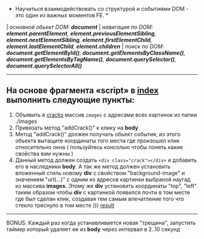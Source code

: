 * Научиться взаимодействовать со структурой и событиями DOM - это один из важных моментов FE. *

| *основной обьект DOM: **document***
| *навигация по DOM: **element.parentElement**, **element.previousElementSibling**, **element.nextElementSibling**, **element.firstElementChild**, **element.lastElementChild**, **element.children***
| *поиск по DOM: **document.getElementById()**, **document.getElementsByClassName()**, **document.getElementsByTagName()**, **document.querySelector()**, **document.querySelectorAll()***

---

## На основе фрагмента «script» в [index](./index.html) выполнить следующие пункты:
1. Объявить в [cracks](./cracks.js) массив ```images``` с адресами всех картинок из папки ./images 
2. Привязать метод "addCrack()" к клику на **body**
3. Метод "addCrack()" должен получать обьект события, из этого обьекта вытащите координаты того места где произошел клик относительно окна ( пользуйтесь консолью чтобы понять какие свойства вам нужны ) 
4. Данный метод должен создать ```<div class="crack"></div>``` и добавить его в наследники **body**. А так же метод должен установить вложенный стиль новому **div** с свойством "background-image" и значением "url(...)" с одним из адресов картинки выбраной наугад из массива **images**. Этому же **div** установить координаты "top", "left" таким образом чтобы **div** c картинкой появился почти в том месте где был сделан клик, создавая тем самым впечатление того что стекло треснуло в том месте ))) [result](./result.png)

---

BONUS. Каждый раз когда устанавливается новая "трещина", запустить таймер который удаляет ее из **body** через интервал в 2..10 секунд
